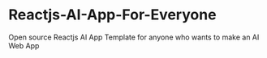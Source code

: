 # Reactjs-AI-App-For-Everyone
Open source Reactjs AI App Template for anyone who wants to make an AI Web App
